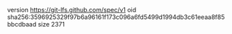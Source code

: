 version https://git-lfs.github.com/spec/v1
oid sha256:3596925329f97b6a96161f173c096a6fd5499d1994db3c61eeaa8f85bbcdbaad
size 2371
